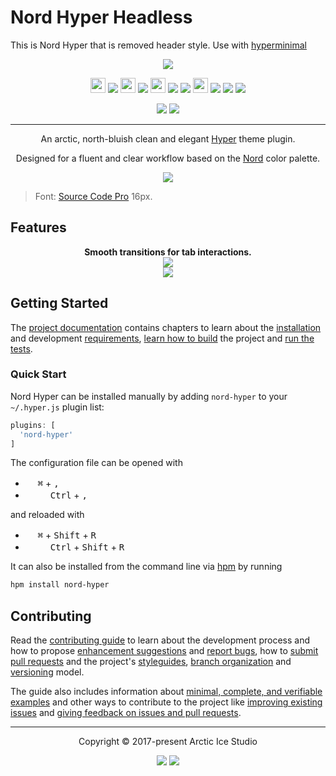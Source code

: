 # Nord Hyper Headless
This is Nord Hyper that is removed header style. Use with [hyperminimal](https://github.com/jancborchardt/hyperminimal)

<p align="center"><img src="https://cdn.rawgit.com/arcticicestudio/nord-hyper/develop/assets/nord-hyper-banner.svg"/></p>

<p align="center"><img src="https://cdn.travis-ci.org/images/favicon-c566132d45ab1a9bcae64d8d90e4378a.svg" width=24 height=24/> <a href="https://travis-ci.org/arcticicestudio/nord-hyper"><img src="https://img.shields.io/travis/arcticicestudio/nord-hyper/develop.svg?style=flat-square"/></a> <img src="https://circleci.com/favicon.ico" width=24 height=24/> <a href="https://circleci.com/gh/arcticicestudio/nord-hyper"><img src="https://img.shields.io/circleci/project/github/arcticicestudio/nord-hyper/develop.svg?style=flat-square"/></a> <img src="https://assets-cdn.github.com/favicon.ico" width=24 height=24/> <a href="https://github.com/arcticicestudio/nord-hyper/releases/latest"><img src="https://img.shields.io/github/release/arcticicestudio/nord-hyper.svg?style=flat-square"/></a> <a href="https://github.com/arcticicestudio/nord/releases/tag/v0.2.0"><img src="https://img.shields.io/badge/Nord-v0.2.0-88C0D0.svg?style=flat-square"/></a> <img src="https://www.npmjs.com/static/images/touch-icons/favicon-32x32.png" width=24 height=24/> <a href="https://www.npmjs.com/package/nord-hyper"><img src="https://img.shields.io/npm/v/nord-hyper.svg?style=flat-square"/></a> <a href="https://www.npmjs.com/package/nord-hyper"><img src="https://img.shields.io/npm/dt/nord-hyper.svg?style=flat-square"/></a> <a href="https://www.npmjs.com/package/nord-hyper"><img src="https://img.shields.io/npm/dm/nord-hyper.svg?style=flat-square"/></a></p>

<p align="center"><a href="https://arcticicestudio.github.io/nord-hyper"><img src="https://img.shields.io/badge/docs-0.5.0-81A1C1.svg?style=flat-square"/></a> <a href="https://github.com/arcticicestudio/nord-hyper/blob/v0.5.0/CHANGELOG.md"><img src="https://img.shields.io/badge/Changelog-0.5.0-81A1C1.svg?style=flat-square"/></a></p>

---

<p align="center">An arctic, north-bluish clean and elegant <a href="https://hyper.is">Hyper</a> theme plugin.</p>

<p align="center">Designed for a fluent and clear workflow based on the <a href="https://github.com/arcticicestudio/nord">Nord</a> color palette.</p>

<p align="center"><img src="https://raw.githubusercontent.com/arcticicestudio/nord-hyper/develop/assets/scrot-top.png"/><blockquote>Font: <a href="https://adobe-fonts.github.io/source-code-pro">Source Code Pro</a> 16px.</blockquote></p>

## Features

<p align="center"><strong>Smooth transitions for tab interactions.</strong><br><img src="https://raw.githubusercontent.com/arcticicestudio/nord-hyper/develop/assets/scrot-feature-tabs.png"/><br><img src="https://raw.githubusercontent.com/arcticicestudio/nord-hyper/develop/assets/scrcast-feature-smooth-tab-transition.gif"/></p>

## Getting Started

The [project documentation][docs] contains chapters to learn about the [installation][docs-getting-started-installation] and development [requirements][docs-getting-started-requirements], [learn how to build][docs-dev-building] the project and [run the tests][docs-dev-testing].

### Quick Start

Nord Hyper can be installed manually by adding `nord-hyper` to your `~/.hyper.js` plugin list:

```js
plugins: [
  'nord-hyper'
]
```

The configuration file can be opened with

* <img src="https://developer.apple.com/favicon.ico" width=16 height=16/> <kbd>⌘</kbd> + <kbd>,</kbd>
* <img src="https://www.kernel.org/theme/images/logos/favicon.png" width=16 height=16/> <img src="https://www.microsoft.com/favicon.ico" width=16 height=16/> <kbd>Ctrl</kbd> + <kbd>,</kbd>
  
and reloaded with

* <img src="https://developer.apple.com/favicon.ico" width=16 height=16/> <kbd>⌘</kbd> + <kbd>Shift</kbd> + <kbd>R</kbd>
* <img src="https://www.kernel.org/theme/images/logos/favicon.png" width=16 height=16/> <img src="https://www.microsoft.com/favicon.ico" width=16 height=16/> <kbd>Ctrl</kbd> + <kbd>Shift</kbd> + <kbd>R</kbd>

It can also be installed from the command line via [hpm][npm-hpm-cli] by running

```sh
hpm install nord-hyper
```

## Contributing

Read the [contributing guide][docs-dev-contributing] to learn about the development process and how to propose [enhancement suggestions][docs-dev-contributing-enhancements] and [report bugs][docs-dev-contributing-bug-reports], how to [submit pull requests][docs-dev-contributing-pr] and the project's [styleguides][docs-dev-contributing-styleguides], [branch organization][docs-dev-contributing-branch-org] and [versioning][docs-dev-contributing-versioning] model.

The guide also includes information about [minimal, complete, and verifiable examples][docs-dev-contributing-mcve] and other ways to contribute to the project like [improving existing issues][docs-dev-contributing-other-improve-issues] and [giving feedback on issues and pull requests][docs-dev-contributing-other-feedback].

---

<p align="center">Copyright &copy; 2017-present Arctic Ice Studio</p>

<p align="center"><a href="https://github.com/arcticicestudio/nord-hyper/blob/develop/LICENSE.md"><img src="https://img.shields.io/badge/License-MIT-5E81AC.svg?style=flat-square"/></a> <a href="https://creativecommons.org/licenses/by-sa/4.0"><img src="https://img.shields.io/badge/License-CC_BY--SA_4.0-5E81AC.svg?style=flat-square"/></a></p>

[docs]: https://arcticicestudio.github.io/nord-hyper
[docs-dev-building]: https://arcticicestudio.github.io/nord-hyper/development/building.html
[docs-dev-contributing]: https://arcticicestudio.github.io/nord-hyper/development/contributing.html
[docs-dev-contributing-branch-org]: https://arcticicestudio.github.io/nord-hyper/development/contributing.html#branch-organization
[docs-dev-contributing-bug-reports]: https://arcticicestudio.github.io/nord-hyper/development/contributing.html#bug-reports
[docs-dev-contributing-enhancements]: https://arcticicestudio.github.io/nord-hyper/development/contributing.html#enhancement-suggestions
[docs-dev-contributing-mcve]: https://arcticicestudio.github.io/nord-hyper/development/contributing.html#mcve
[docs-dev-contributing-other-feedback]: https://arcticicestudio.github.io/nord-hyper/development/contributing.html#give-feedback-on-issues-and-pull-requests
[docs-dev-contributing-other-improve-issues]: https://arcticicestudio.github.io/nord-hyper/development/contributing.html#improve-issues
[docs-dev-contributing-pr]: https://arcticicestudio.github.io/nord-hyper/development/contributing.html#pull-requests
[docs-dev-contributing-styleguides]: https://arcticicestudio.github.io/nord-hyper/development/contributing.html#styleguides
[docs-dev-contributing-versioning]: https://arcticicestudio.github.io/nord-hyper/development/contributing.html#versioning
[docs-dev-testing]: https://arcticicestudio.github.io/nord-hyper/development/testing.html
[docs-getting-started-installation]: https://arcticicestudio.github.io/nord-hyper/getting-started/installation.html
[docs-getting-started-requirements]: https://arcticicestudio.github.io/nord-hyper/getting-started/requirements.html
[npm-hpm-cli]: https://www.npmjs.com/package/hpm-cli
